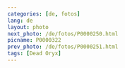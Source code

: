 ```yaml
---
categories: [de, fotos]
lang: de
layout: photo
next_photo: /de/fotos/P0000250.html
picname: P0000322
prev_photo: /de/fotos/P0000251.html
tags: [Dead Oryx]
---
```

